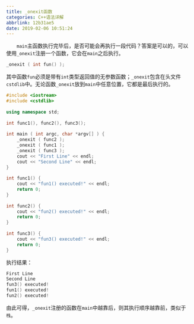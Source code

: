 ```yaml
---
title: _onexit函数
categories: C++语法详解
abbrlink: 12b31ae5
date: 2019-02-06 10:51:24
---
```

&emsp;&emsp;`main`主函数执行完毕后，是否可能会再执行一段代码？答案是可以的，可以使用`_onexit`注册一个函数，它会在`main`之后执行。

``` cpp
_onexit ( int fun() );
```

其中函数`fun`必须是带有`int`类型返回值的无参数函数；`_onexit`包含在头文件`cstdlib`中。无论函数`_onexit`放到`main`中任意位置，它都是最后执行的。

``` cpp
#include <iostream>
#include <cstdlib>
​
using namespace std;
​
int func1(), func2(), func3();
​
int main ( int argc, char *argv[] ) {
    _onexit ( func2 );
    _onexit ( func1 );
    _onexit ( func3 );
    cout << "First Line" << endl;
    cout << "Second Line" << endl;
}
​
int func1() {
    cout << "fun1() executed!" << endl;
    return 0;
}
​
int func2() {
    cout << "fun2() executed!" << endl;
    return 0;
}
​
int func3() {
    cout << "fun3() executed!" << endl;
    return 0;
}
```

执行结果：

``` cpp
First Line
Second Line
fun3() executed!
fun1() executed!
fun2() executed!
```

由此可得，`_onexit`注册的函数在`main`中越靠后，则其执行顺序越靠前，类似于`栈`。